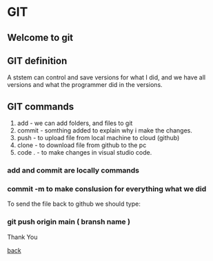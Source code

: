 # GIT

## Welcome to git

## GIT definition

A ststem can control and save versions for what I did, and we have all versions and what the programmer did in the versions.

## GIT commands
1. add - we can add folders, and files to git
2. commit - somthing added to explain why i make the changes.
3. push - to upload file from local machine to cloud (github)
4. clone - to download file from github to the pc
5. code . - to make changes in visual studio code.

### add and commit are locally commands

### commit -m to make conslusion for everything what we did

To send the file back to github we should type:
### git push origin main ( bransh name )

Thank You

[back](https://suhaibyounis.github.io/reading-notes/)
